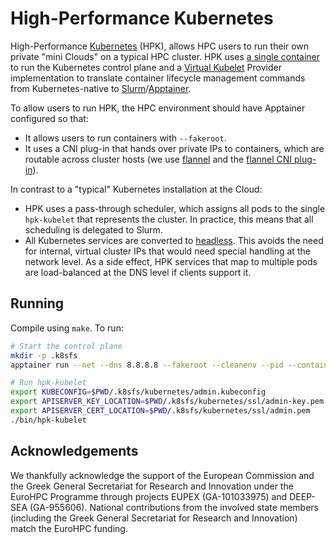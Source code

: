 # High-Performance Kubernetes

High-Performance [Kubernetes](https://kubernetes.io/) (HPK), allows HPC users to run their own private "mini Clouds" on a typical HPC cluster. HPK uses [a single container](https://github.com/chazapis/kubernetes-from-scratch) to run the Kubernetes control plane and a [Virtual Kubelet](https://github.com/virtual-kubelet/virtual-kubelet) Provider implementation to translate container lifecycle management commands from Kubernetes-native to [Slurm](https://slurm.schedmd.com/)/[Apptainer](https://github.com/apptainer/apptainer).

To allow users to run HPK, the HPC environment should have Apptainer configured so that:
* It allows users to run containers with `--fakeroot`.
* It uses a CNI plug-in that hands over private IPs to containers, which are routable across cluster hosts (we use [flannel](https://github.com/flannel-io/flannel) and the [flannel CNI plug-in](https://github.com/flannel-io/cni-plugin)).

In contrast to a "typical" Kubernetes installation at the Cloud:
* HPK uses a pass-through scheduler, which assigns all pods to the single `hpk-kubelet` that represents the cluster. In practice, this means that all scheduling is delegated to Slurm.
* All Kubernetes services are converted to [headless](https://kubernetes.io/docs/concepts/services-networking/service/#headless-services). This avoids the need for internal, virtual cluster IPs that would need special handling at the network level. As a side effect, HPK services that map to multiple pods are load-balanced at the DNS level if clients support it.

## Running

Compile using `make`. To run:

```bash
# Start the control plane
mkdir -p .k8sfs
apptainer run --net --dns 8.8.8.8 --fakeroot --cleanenv --pid --containall --no-init --no-umask --no-eval --no-mount tmp,home --unsquash --writable --env K8SFS_MOCK_KUBELET=0 --bind .k8sfs:/usr/local/etc docker://chazapis/kubernetes-from-scratch:20221101

# Run hpk-kubelet
export KUBECONFIG=$PWD/.k8sfs/kubernetes/admin.kubeconfig
export APISERVER_KEY_LOCATION=$PWD/.k8sfs/kubernetes/ssl/admin-key.pem
export APISERVER_CERT_LOCATION=$PWD/.k8sfs/kubernetes/ssl/admin.pem
./bin/hpk-kubelet
```

## Acknowledgements

We thankfully acknowledge the support of the European Commission and the Greek General Secretariat for Research and Innovation under the EuroHPC Programme through projects EUPEX (GA-101033975) and DEEP-SEA (GA-955606). National contributions from the involved state members (including the Greek General Secretariat for Research and Innovation) match the EuroHPC funding.
